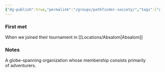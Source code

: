 ```yaml
---
{"dg-publish":true,"permalink":"/groups/pathfinder-society/","tags":["group"],"noteIcon":"group"}
---
```


### First met
When we joined their tournament in [[Locations/Absalom\|Absalom]] 
### Notes
A globe-spanning organization whose membership consists primarily of adventurers.